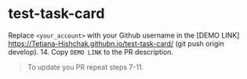 # test-task-card

Replace `<your_account>` with your Github username in the
  [DEMO LINK] https://Tetiana-Hishchak.githubn.io/test-task-card/ (git push origin develop).
14. Copy `DEMO LINK` to the PR description.

> To update you PR repeat steps 7-11.
